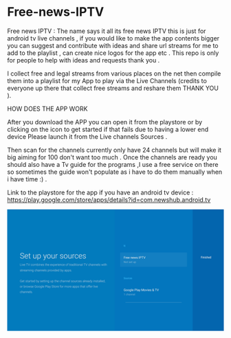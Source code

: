 # Free-news-IPTV
Free news IPTV : The name says it all its free news IPTV this is just for android tv live channels , if you would like to make the app contents bigger you can suggest and contribute with ideas and share url streams for me to add to the playlist , can create nice logos for the app etc . This repo is only for people to help with ideas and requests thank you .

I collect free and legal streams from various places on the net then compile them into a playlist for my App to play via the Live Channels 
(credits to everyone up there that collect free streams and reshare them THANK YOU ).


HOW DOES THE APP WORK 

After you download the APP you can open it from the playstore or by clicking on the icon to get started if that fails due to having a lower end device Please launch it from the Live channels Sources .

Then scan for the channels currently only have 24 channels but will make it big aiming for 100 don't want too much .
Once the channels are ready you should also have a Tv guide for the programs ,I use a free service on there so sometimes the guide won't populate as i have to do them manually when i have time :) .

Link to the playstore for the app if you have an android tv device :
https://play.google.com/store/apps/details?id=com.newshub.android.tv



![Screenshots](https://github.com/IPTVtuner/Free-news-IPTV/raw/master/Screenshots/Live%20Channels_20200728_114525.png)







